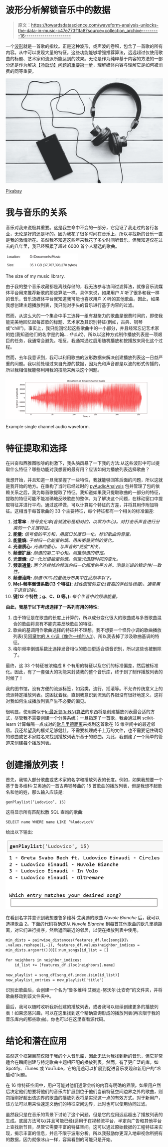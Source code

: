 # 波形分析解锁音乐中的数据

> 原文：<https://towardsdatascience.com/waveform-analysis-unlocks-the-data-in-music-c47e773f1fa8?source=collection_archive---------16----------------------->

一个[波形](https://en.wikipedia.org/wiki/Waveform)就是一首歌的指纹。正是这种波形，或声波的卷积，包含了一首歌的所有内容。从中可以发现大量的特征。这些功能能够增强推荐算法，远远超过仅使用歌曲的标题、艺术家和流派所能达到的效果。无论是作为纯粹基于内容的方法的一部分还是作为解决[【冷启动】问题的重要第一步](https://en.wikipedia.org/wiki/Cold_start_(computing))，理解媒体内容与理解它是如何被消费的同等重要。

![](img/ebdf97a98dd66a84b7d505c9c024b558.png)

[Pixabay](https://pixabay.com/photos/headphones-smartphone-technology-791078/)

# 我与音乐的关系

音乐对我来说极其重要。这是我生命中不变的一部分，它见证了我走过的各行各业，无论是好的还是坏的。因为我花了很多时间在音乐上，所以寻找新的音乐一直是我的激情所在。虽然我不知道这些年来我花了多少时间听音乐，但我知道仅在过去的八年里，我已经积累了超过 6000 首个人精选的歌曲。

![](img/a8d6d471aec7587df535dca2d1777678.png)

The size of my music library.

由于我的整个音乐收藏都是离线存储的，我无法参与协同过滤算法，就像音乐流媒体平台用来推荐新歌的那些算法一样。具体来说，如果用户 *X* 听了很多和我一样的音乐，音乐流媒体平台就知道我可能也喜欢用户 *X* 听的其他歌曲。因此，如果我想创建主题播放列表，我只能对手头的音乐进行基于内容的过滤。

然而，从这么大的一个集合中手工选择一组有凝聚力的歌曲是很费时间的，即使我能完美地回忆起每首歌的标题、艺术家及其识别特征(例如，古典、钢琴或“chill”)。事实上，我只能回忆起这些歌曲中的一小部分，并且经常忘记艺术家的姓(我知道他们的名字是约翰… *什么的*)，所以以这种方式制作播放列表是一项艰巨的任务，我通常会避免。相反，我通常通过启用随机播放和按播放来简化这个过程。

然而，去年我意识到，我可以利用歌曲的波形数据来解决创建播放列表这一日益严重的问题。我以前处理过来自光源的数据，因为光和声音都是以波的形式传播的，所以我相信我能够利用我的技能来解决这个问题。

![](img/caf98e3e927444c52d27811f5a6e85d8.png)

Example single channel audio waveform.

# 特征提取和选择

在兴奋和西雅图咖啡的刺激下，我头脑风暴了一下我的方法:从这些波形中可以提取什么特征？哪些功能对我想要的最有用？应该如何为播放列表选择歌曲？

我想开始，并且知道一旦我掌握了一些特性，我就能够回答后面的问题，所以这就是我开始的地方。在重构了当时已经过时的 [pyAudioAnalysis](https://github.com/tyiannak/pyAudioAnalysis) 包并管理了包的依赖关系之后，我为每首歌提取了特征。我知道如果我只提取歌曲的一部分的特征，提取的特征可能不能准确地反映歌曲的整体。为了解决这个问题，在移动窗口中提取特征并进行平均。通过这样做，可以计算每个特征的方差，并将其用作附加特征。这相当于每首歌曲的 33 个主要特征，每个特征都有一个相关的标准偏差:

1.  **过零率** : *符号变化率(音频波形是相对的，以零为中心)。对打击乐声音进行分类的一个关键特征。*
2.  **能量:** *信号值的平方和，用窗口长度归一化。标识歌曲的音量。*
3.  **能量熵:** *子帧归一化能量的熵。用来衡量突然的变化。*
4.  **光谱质心:** *光谱的重心。与声音的“亮度”相关。*
5.  **频谱扩展:** *频谱的第二中心矩。测量频谱的带宽。*
6.  **光谱熵:** *归一化光谱能量的熵。测量光谱随时间的变化。*
7.  **频谱通量:** *两个连续帧的频谱的归一化幅度的平方差。测量光谱的稳定性/一致性。*
8.  **频谱滚降:** *频谱 90%的量级分布集中在此频率以下。*
9.  **Mel-频率倒谱系数(13 个特征):** *线性倒谱的变化(音高的非线性标度)。通常用于语音识别。*
10.  **键(12 个特性；g、C、D 等。):** *每个半音中的频谱能量。*

**由此，我基于以下考虑选择了一系列有用的特性:**

1.  由于特征是在歌曲的长度上计算的，所以成分变化很大的歌曲或与多首歌曲混合的歌曲将具有不能完美反映歌曲的特征。
2.  歌曲的基调用作歌曲选择的特征并不理想。我不想要一个怪异小调的歌曲播放列表(见[阿黛尔的 A 小调《像你一样的人》](https://www.youtube.com/watch?v=q0-ftKdfAJE))，所以我去掉了涉及歌曲基调的特征。
3.  梅尔频率倒谱系数比选择发音相似的歌曲更适合语音识别，所以这些也被删除了。

最终，这 33 个特征被浓缩成 8 个有用的特征以及它们的标准偏差，然后被标准化。因此，有了一套强大的功能来封装我的整个音乐库，终于到了制作播放列表的时候了！

我的图书馆，没有方便的流派标签，如另类，流行，摇滚等。不允许传统意义上的流派特定播放列表。这困扰着我，直到我意识到流派的界限没有很好地定义，这将对我如何生成播放列表产生不必要的偏见。

很明显，使用类似于[k-最近邻(k-NN)算法](https://en.wikipedia.org/wiki/K-nearest_neighbors_algorithm)的东西将是创建播放列表最合适的方式，尽管我不需要创建一个分类系统；一旦指定了一首歌，我会通过用 scikit-learn 计算每隔一点成对的[欧几里德距离](https://en.wikipedia.org/wiki/Euclidean_distance)来找到这首歌在 16 维空间中的最近邻居。我还希望我的框架足够健壮，不需要梳理成千上万的文件，也不需要记住确切的歌曲或艺术家姓名来找到播放列表所基于的歌曲。为此，我创建了一个简单的管道来创建每个播放列表。

# 创建播放列表！

首先，我输入部分歌曲或艺术家的名字和播放列表的长度。例如，如果我想要一个基于鲁多维科·艾奥迪的一首古典钢琴曲的 15 首歌曲的播放列表，但是我想不起歌名和他的姓，那么输入应该是:

```
genPlaylist(‘Ludovico’, 15)
```

这将显示所有匹配松散 SQL 查询的歌曲:

```
SELECT name WHERE name LIKE ‘%ludovico%’
```

给出以下输出:

![](img/0e8bc571766a5a92694df572bf073477.png)

在看到名字并意识到我想要鲁多维科·艾奥迪的歌曲 *Nuvole Bianche* 后，我可以选择歌曲 2。下面的代码将确定从 *Nuvole Bianche* 到每首其他歌曲的欧几里德距离，对它们进行排序，然后返回最近的邻居，以便在播放列表中使用。

```
min_dists = pairwise_distances(features_df.loc[songID]\
.values.reshape(1,-1), features_df.values)neighbor_indices = min_dists.argsort()[0][:num_songs]id_list = [] 

for neighbors in neighbor_indices:
    id_list += [features_df.iloc[neighbors].name]

new_playlist = song_df[song_df.index.isin(id_list)]
new_playlist_entries = new_playlist['title']
```

识别出歌曲后，会创建一个名为“鲁多维科·艾奥迪-努沃尔·比安奇”的文件夹，并将歌曲移动到该文件夹中。

最后，我可以随时收听我新创建的播放列表，或者我可以继续创建更多的播放列表！如果您感兴趣，可以在这里找到这个精确查询形成的播放列表(再次限于我的音乐库内的那些歌曲)。你也可以在这里查看源代码。

# 结论和潜在应用

虽然这个框架目前仅限于我的个人音乐库，因此无法为我找到新的音乐，但它非常适合在瞬间创建与特定歌曲主题相匹配的播放列表。然而，有了更广泛的库，如 Spotify、iTunes 或 YouTube，它的用途可以扩展到促进音乐发现和新用户的“冷启动”问题。

在 16 维特征空间中，用户可能对他们通常会听的内容有明确的界限。如果用户然后决定他们想要将他们的音乐库扩展到位于他们当前特征空间边界之外的歌曲，则包括刚好超出该边界的歌曲的播放列表将是实现这一点的有效方式。对于新用户，该方法可以用来快速定义他们的特征空间边界，此时也可以使用协同过滤。

虽然我只是在音乐的背景下讨论了这个问题，但是它的应用远远超出了播放列表的生成。底层方法可以(并且可能已经)适用于在视频流平台、半定向广告和其他平台上查找新节目，尽管它需要丰富的特征空间。这可以通过原始数据的工程特征来实现，揭示丰富的信息，并且不限于波形分析。所以我鼓励你更深入地审视你所拥有的数据，因为就像冰山一样，容易看到的可能只是开始。